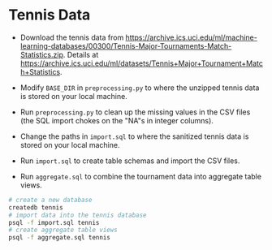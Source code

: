 # Tennis Data

- Download the tennis data from <https://archive.ics.uci.edu/ml/machine-learning-databases/00300/Tennis-Major-Tournaments-Match-Statistics.zip>.  Details at <https://archive.ics.uci.edu/ml/datasets/Tennis+Major+Tournament+Match+Statistics>.

- Modify `BASE_DIR` in `preprocessing.py` to where the unzipped tennis data is stored on your local machine.

- Run `preprocessing.py` to clean up the missing values in the CSV files (the SQL import chokes on the "NA"s in integer columns).

- Change the paths in `import.sql` to where the sanitized tennis data is stored on your local machine.

- Run `import.sql` to create table schemas and import the CSV files.

- Run `aggregate.sql` to combine the tournament data into aggregate table views.

```bash
# create a new database
createdb tennis
# import data into the tennis database
psql -f import.sql tennis
# create aggregate table views
psql -f aggregate.sql tennis
```
